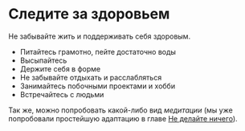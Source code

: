 # Следите за&nbsp;здоровьем

Не&nbsp;забывайте жить и&nbsp;поддерживать себя здоровым.

* Питайтесь грамотно, пейте достаточно воды
* Высыпайтесь
* Держите себя в&nbsp;форме
* Не&nbsp;забывайте отдыхать и&nbsp;расслабляться
* Занимайтесь побочными проектами и&nbsp;хобби
* Встречайтесь с&nbsp;людьми

Так&nbsp;же, можно попробовать какой-либо вид *медитации* (мы&nbsp;уже попробовали простейшую адаптацию в&nbsp;главе [Не&nbsp;делайте ничего](technique-do-nothing.md)).
